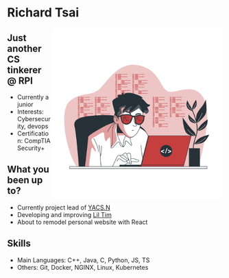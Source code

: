 # **Richard Tsai**

<img align="right" width="400" height="400" src="./img/coding.png">

## Just another CS tinkerer @ RPI
 * Currently a junior
 * Interests: Cybersecurity, devops
 * Certification: CompTIA Security+  

## What you been up to?
 * Currently project lead of [YACS.N](https://github.com/YACS-RCOS/yacs.n)
 * Developing and improving [Lil Tim](https://github.com/RichtXO/Lil-Tim)
 * About to remodel personal website with React

## Skills
* Main Languages: C++, Java, C, Python, JS, TS
* Others: Git, Docker, NGINX, Linux, Kubernetes
